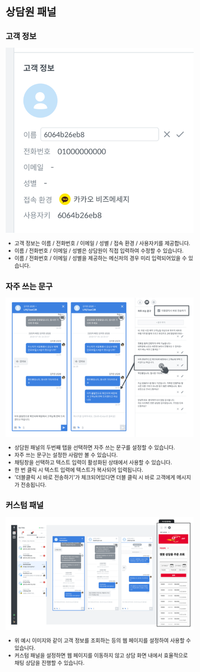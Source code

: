 # 상담원 패널

## 고객 정보 <a id="customer-info"></a>

![](../../.gitbook/assets/openbeta_%20%281%29.png)

* 고객 정보는 이름 / 전화번호 / 이메일 / 성별 / 접속 환경 / 사용자키를 제공합니다.
* 이름 / 전화번호 / 이메일 / 성별은 상담원이 직접 입력하여 수정할 수 있습니다.
* 이름 / 전화번호 / 이메일 / 성별을 제공하는 메신저의 경우 미리 입력되어있을 수 있습니다.

## 자주 쓰는 문구 <a id="favorite-message"></a>

![&#xC790;&#xC8FC; &#xC4F0;&#xB294; &#xBB38;&#xAD6C; &#xC608;&#xC2DC;](../../.gitbook/assets/openbeta_chat_-_%20%282%29.png)

* 상담원 패널의 두번째 탭을 선택하면 자주 쓰는 문구를 설정할 수 있습니다.
* 자주 쓰는 문구는 설정한 사람만 볼 수 있습니다.
* 채팅창을 선택하고 텍스트 입력이 활성화된 상태에서 사용할 수 있습니다.
* 한 번 클릭 시 텍스트 입력에 텍스트가 복사되어 입력됩니다.
* '더블클릭 시 바로 전송하기'가 체크되어있다면 더블 클릭 시 바로 고객에게 메시지가 전송됩니다.

## 커스텀 패널 <a id="custom-panel"></a>

![&#xCEE4;&#xC2A4;&#xD140; &#xD328;&#xB110; &#xC608;&#xC2DC;](../../.gitbook/assets/openbeta_chat_-_%20%283%29.png)

* 위 예시 이미지와 같이 고객 정보를 조회하는 등의 웹 페이지를 설정하여 사용할 수 있습니다.
* 커스텀 패널을 설정하면 웹 페이지를 이동하지 않고 상담 화면 내에서 효율적으로 채팅 상담을 진행할 수 있습니다.

